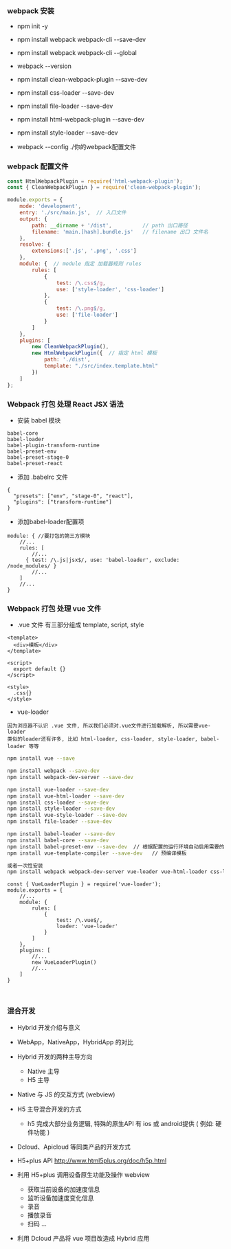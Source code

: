 ### webpack 安装
- npm init -y

- npm install webpack webpack-cli --save-dev
- npm install webpack webpack-cli --global

- webpack --version

- npm install clean-webpack-plugin --save-dev
- npm install css-loader  --save-dev
- npm install file-loader  --save-dev
- npm install html-webpack-plugin  --save-dev
- npm install style-loader  --save-dev
- webpack --config ./你的webpack配置文件

### webpack 配置文件

```javascript
const HtmlWebpackPlugin = require('html-webpack-plugin');
const { CleanWebpackPlugin } = require('clean-webpack-plugin');

module.exports = {
    mode: 'development',
    entry: './src/main.js',  // 入口文件
    output: {
        path: __dirname + '/dist',          // path 出口路径
        filename: 'main.[hash].bundle.js'   // filename 出口 文件名
    },
    resolve: {
        extensions:['.js', '.png', '.css']
    },
    module: {  // module 指定 加载器规则 rules
        rules: [
            {
                test: /\.css$/g,
                use: ['style-loader', 'css-loader']
            },
            {
                test: /\.png$/g,
                use: ['file-loader']
            }
        ]
    },
    plugins: [
        new CleanWebpackPlugin(),
        new HtmlWebpackPlugin({  // 指定 html 模板
            path: './dist',
            template: "./src/index.template.html"  
        })
    ]
};

```

### Webpack 打包 处理 React JSX 语法
- 安装 babel 模块 
```
babel-core 
babel-loader 
babel-plugin-transform-runtime
babel-preset-env 
babel-preset-stage-0
babel-preset-react
```
- 添加 .babelrc 文件
```
{
  "presets": ["env", "stage-0", "react"],
  "plugins": ["transform-runtime"]
}
```
- 添加babel-loader配置项
```ecmascript 6
module: { //要打包的第三方模块
    //...
    rules: [
        //...
      { test: /\.js|jsx$/, use: 'babel-loader', exclude: /node_modules/ }
        //...
    ]
    //...
}
```

### Webpack 打包 处理 vue 文件


- .vue 文件 有三部分组成 template, script, style
```vue
<template>
  <div>模板</div>
</template>

<script>
  export default {}
</script>

<style>
  .css{}
</style>
```



- vue-loader
```
因为浏览器不认识 .vue 文件, 所以我们必须对.vue文件进行加载解析, 所以需要vue-loader
类似的loader还有许多, 比如 html-loader, css-loader, style-loader, babel-loader 等等
```
```bash
npm install vue --save

npm install webpack --save-dev
npm install webpack-dev-server --save-dev

npm install vue-loader --save-dev
npm install vue-html-loader --save-dev
npm install css-loader --save-dev
npm install style-loader --save-dev
npm install vue-style-loader --save-dev
npm install file-loader --save-dev

npm install babel-loader --save-dev
npm install babel-core --save-dev
npm install babel-preset-env --save-dev  // 根据配置的运行环境自动启用需要的babel插件
npm install vue-template-compiler --save-dev   // 预编译模板

或者一次性安装
npm install webpack webpack-dev-server vue-loader vue-html-loader css-loader vue-style-loader file-loader babel-loader babel-core babel-preset-env vue-template-compiler --save-dev

```

```ecmascript 6
const { VueLoaderPlugin } = require('vue-loader');
module.exports = {
    //...
    module: {
        rules: [
            {
                test: /\.vue$/,
                loader: 'vue-loader'
            }
        ]
    },
    plugins: [
        //...
        new VueLoaderPlugin()
        //...
    ]
}

            

```



### 混合开发
- Hybrid 开发介绍与意义
- WebApp，NativeApp，HybridApp 的对比
- Hybrid 开发的两种主导方向
    + Native 主导
    + H5 主导
- Native 与 JS 的交互方式 (webview)

- H5 主导混合开发的方式
    + h5 完成大部分业务逻辑, 特殊的原生API 有 ios 或 android提供 ( 例如: 硬件功能 )
- Dcloud、Apicloud 等同类产品的开发方式
- H5+plus API http://www.html5plus.org/doc/h5p.html
- 利用 H5+plus 调用设备原生功能及操作 webview
    + 获取当前设备的加速度信息
    + 监听设备加速度变化信息
    + 录音
    + 播放录音
    + 扫码 ...
- 利用 Dcloud 产品将 vue 项目改造成 Hybrid 应用
